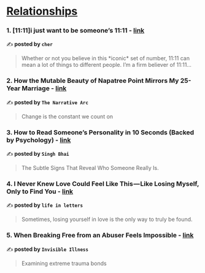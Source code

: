 
<h1><a href=https://medium.com/tag/relationships/recommended target="_blank" rel="noopener noreferrer">Relationships</a></h1>
<h3>1. [11:11]i just want to be someone’s 11:11 - <a href="https://medium.com/@cherylkoo/11-11-i-just-want-to-be-someones-11-11-57419183170f" target="_blank" rel="noopener noreferrer">link</a></h3>

✍️ **posted by `cher`**

<blockquote>Whether or not you believe in this *iconic* set of number, 11:11 can mean a lot of things to different people. I’m a firm believer of 11:11…</blockquote>

<h3>2. How the Mutable Beauty of Napatree Point Mirrors My 25-Year Marriage - <a href="https://medium.com/the-narrative-arc/how-the-mutable-beauty-of-napatree-point-mirrors-my-25-year-marriage-a0134a54e0c1" target="_blank" rel="noopener noreferrer">link</a></h3>

✍️ **posted by `The Narrative Arc`**

<blockquote>Change is the constant we count on</blockquote>

<h3>3. How to Read Someone’s Personality in 10 Seconds (Backed by Psychology) - <a href="https://medium.com/@pgadityasingh/how-to-read-someones-personality-in-10-seconds-backed-by-psychology-a398af0fa8a2" target="_blank" rel="noopener noreferrer">link</a></h3>

✍️ **posted by `Singh Bhai`**

<blockquote>The Subtle Signs That Reveal Who Someone Really Is.</blockquote>

<h3>4. I Never Knew Love Could Feel Like This — Like Losing Myself, Only to Find You - <a href="https://medium.com/@saikikeshi/i-never-knew-love-could-feel-like-this-like-losing-myself-only-to-find-you-77e6b30e8e99" target="_blank" rel="noopener noreferrer">link</a></h3>

✍️ **posted by `life in letters`**

<blockquote>Sometimes, losing yourself in love is the only way to truly be found.</blockquote>

<h3>5. When Breaking Free from an Abuser Feels Impossible - <a href="https://medium.com/invisible-illness/when-breaking-free-from-an-abuser-feels-impossible-8354ec47bd99" target="_blank" rel="noopener noreferrer">link</a></h3>

✍️ **posted by `Invisible Illness`**

<blockquote>Examining extreme trauma bonds</blockquote>

